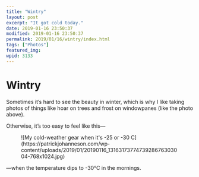 ```yaml
---
title: "Wintry"
layout: post
excerpt: "It got cold today."
date: 2019-01-16 23:50:37
modified: 2019-01-16 23:50:37
permalink: 2019/01/16/wintry/index.html
tags: ["Photos"]
featured_img: 
wpid: 3133
---
```


# Wintry

Sometimes it’s hard to see the beauty in winter, which is why I like taking photos of things like hoar on trees and frost on windowpanes (like the photo above).

Otherwise, it’s too easy to feel like this—

<figure class="wp-block-image">![My cold-weather gear when it's -25 or -30 C](https://patrickjohanneson.com/wp-content/uploads/2019/01/20190116_1316317377473928676303004-768x1024.jpg)</figure>—when the temperature dips to -30°C in the mornings.